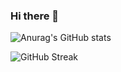 ### Hi there 👋

<!--
**m4dhouse/m4dhouse** is a ✨ _special_ ✨ repository because its `README.md` (this file) appears on your GitHub profile.

Here are some ideas to get you started:

- 🔭 I’m currently working on ...
- 🌱 I’m currently learning ...
- 👯 I’m looking to collaborate on ...
- 🤔 I’m looking for help with ...
- 💬 Ask me about ...
- 📫 How to reach me: ...
- 😄 Pronouns: ...
- ⚡ Fun fact: ...
-->

![Anurag's GitHub stats](https://github-readme-stats.vercel.app/api?username=m4dhouse&show_icons=true&theme=transparent)

![GitHub Streak](https://streak-stats.demolab.com?user=m4dhouse&theme=prussian&background=374159&dates=C7D1E3&currStreakNum=0074FF&sideLabels=84ADC4)
